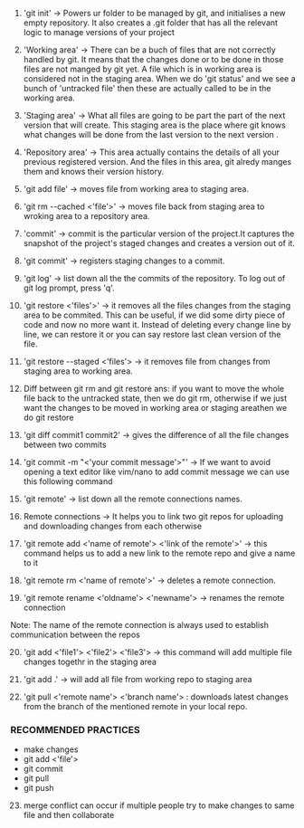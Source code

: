 1. 'git init' -> Powers ur folder to be managed by git, and initialises a new empty repository. It also creates a .git folder that has all the relevant logic to manage versions of your project 

2. 'Working area' -> There can be a buch of files that are not correctly handled by git. It means that the changes done or to be done in those files are not manged by git yet. A file which is in working area is considered not in the staging area. When we do 'git status' and we see a bunch of 'untracked file' then these are actually called to be in the working area.

3. 'Staging area' -> What all files are going to be part the part of the next version that will create. This staging area is the place where git knows what changes will be done from the last version to the next version .

4. 'Repository area' -> This area actually contains the details of all your previous registered version. And the files in this area, git alredy manges them and knows their version history. 

5. 'git add file' -> moves file from working area to staging area.

6. 'git rm --cached <'file'>' -> moves file back from staging area to wroking area to a repository area.

7. 'commit' -> commit is the particular version of the project.It captures the snapshot of the project's staged changes and creates a version out of it.

8. 'git commit' -> registers staging changes to a commit.

9. 'git log' -> list down all the the commits of the repository. To log out of git log prompt, press 'q'.

10. 'git restore <'files'>' -> it removes all the files changes from the staging area to be commited. This can be useful, if we did some dirty piece of code and now no more want it. Instead of deleting every change line by line, we can restore it or you can say restore last clean version of the file.

11. 'git restore --staged <'files'> -> it removes file from changes from staging area to working area.

12. Diff between git rm and git restore
ans: if you want to move the whole file back to the untracked state, then we do git rm, otherwise if we just want the changes to be moved in working area or staging areathen we do git restore

13. 'git diff commit1 commit2' -> gives the difference of all the file changes between two commits

14. 'git commit -m "<'your commit message'>"' -> If we want to avoid opening a text editor like vim/nano to add commit message we can use this following command 

15. 'git remote' -> list down all the remote connections names. 

16. Remote connections -> It helps you to link two git repos for uploading and downloading changes from each otherwise

17. 'git remote add <'name of remote'> <'link of the remote'>' -> this command helps us to add a new link to the remote repo and give a name to it 

18. 'git remote rm <'name of remote'>' -> deletes a remote connection.

19. 'git remote rename <'oldname'> <'newname'> -> renames the remote connection

Note: The name of the remote connection is always used to establish communication between the repos

20. 'git add <'file1'> <'file2'> <'file3'> -> this command will add multiple file changes togethr in the staging area 

21. 'git add .' -> will add all file from working repo to staging area

22. 'git pull <'remote name'> <'branch name'> : downloads latest changes from the branch of the mentioned remote in your local repo.

### RECOMMENDED PRACTICES

- make changes 
- git add <'file'>
- git commit
- git pull
- git push

23. merge conflict can occur if multiple people try to make changes to same file and then collaborate